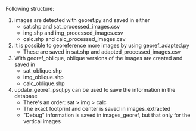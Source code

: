 Following structure: 
1) images are detected with georef.py and saved in either
   - sat.shp and sat_processed_images.csv
   - img.shp and img_processed_images.csv
   - calc.shp and calc_processed_images.csv
2) It is possible to georeference more images by using georef_adapted.py
   - These are saved in sat.shp and adapted_processed_images.csv
3) With georef_oblique, oblique versions of the images are created and saved in
   - sat_oblique.shp
   - img_oblique.shp
   - calc_oblique.shp
4) update_georef_psql.py can be used to save the information in the database
   - There's an order: sat > img > calc
   - The exact footprint and center is saved in images_extracted
   - "Debug" information is saved in images_georef, but that only for the vertical images